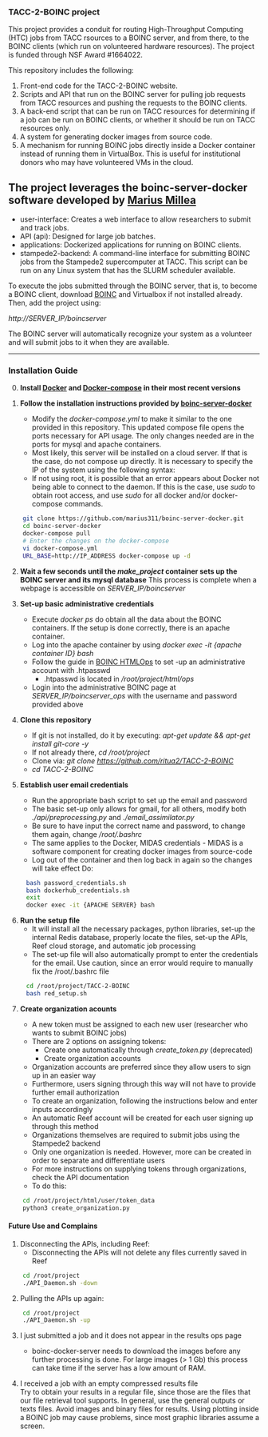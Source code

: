 ### TACC-2-BOINC project ###

This project provides a conduit for routing High-Throughput Computing (HTC) jobs from TACC rsources to a BOINC server, and from there, to the BOINC clients (which run on volunteered hardware resources). The project is funded through NSF Award #1664022.

This repository includes the following:

1) Front-end code for the TACC-2-BOINC website.
2) Scripts and API that run on the BOINC server for pulling job requests from TACC resources and pushing the requests to the BOINC clients.
3) A back-end script that can be run on TACC resources for determining if a job can be run on BOINC clients, or whether it should be run on TACC resources only.
4) A system for generating docker images from source code.
5) A mechanism for running BOINC jobs directly inside a Docker container instead of running them in VirtualBox. This is useful for institutional donors who may have volunteered VMs in the cloud.


## The project leverages the boinc-server-docker software developed by [Marius Millea][1]

* user-interface: Creates a web interface to allow researchers to submit and track jobs. 
* API (api): Designed for large job batches.
* applications: Dockerized applications for running on BOINC clients.
* stampede2-backend: A command-line interface for submitting BOINC jobs from the Stampede2 supercomputer at TACC. This script can be run on any Linux system that has the SLURM scheduler available. 

To execute the jobs submitted through the BOINC server, that is, to become a BOINC client, download [BOINC][2] and Virtualbox if not installed already. Then, add the project using:  

*http://SERVER_IP/boincserver*  

The BOINC server will automatically recognize your system as a volunteer and will submit jobs to it when they are available.  

-------

### Installation Guide  

0. **Install [Docker][3] and [Docker-compose][4] in their most recent versions** 

1. **Follow the installation instructions provided by [boinc-server-docker][1]**
	* Modify the *docker-compose.yml* to make it similar to the one provided in this repository. This updated compose file opens the ports 
	necessary for API usage. The only changes needed are in the ports for mysql and apache containers.
	* Most likely, this server will be installed on a cloud server. If that is the case, do not compose up directly. It is necessary to specify
	the IP of the system using the following syntax:
	* If not using root, it is possible that an error appears about Docker not being able to connect to the daemon. If this is the case, use 
	*sudo* to obtain root access, and use *sudo* for all docker and/or docker-compose commands.
```bash
	git clone https://github.com/marius311/boinc-server-docker.git
	cd boinc-server-docker
	docker-compose pull
	# Enter the changes on the docker-compose
	vi docker-compose.yml
	URL_BASE=http://IP_ADDRESS docker-compose up -d
```
	

2. **Wait a few seconds until the *make_project* container sets up the BOINC server and its mysql database**
	This process is complete when a webpage is accessible on *SERVER_IP/boincserver*

3. **Set-up basic administrative credentials**  
	* Execute *docker ps* do obtain all the data about the BOINC containers. If the setup is done correctly, there is an apache container.
	* Log into the apache container by using *docker exec -it {apache container ID} bash*
	* Follow  the guide in [BOINC HTMLOps][5] to set -up an administrative account with .htpasswd
		* .htpasswd is located in */root/project/html/ops*
	* Login into the administrative BOINC page at *SERVER_IP/boincserver_ops* with the username and password provided above

4. **Clone this repository**
	* If git is not installed, do it by executing: *apt-get update && apt-get install git-core -y*
	* If not already there, *cd /root/project*
	* Clone via: *git clone https://github.com/ritua2/TACC-2-BOINC*
	* *cd TACC-2-BOINC*

5. **Establish user email credentials**
	* Run the appropriate bash script to set up the email and password
	* The basic set-up only allows for gmail, for all others, modify both *./api/preprocessing.py* and *./email_assimilator.py*
	* Be sure to have input the correct name and password, to change them again, change */root/.bashrc*
	* The same applies to the Docker, MIDAS credentials - MIDAS is a software component for creating docker images from source-code
	* Log out of the container and then log back in again so the changes will take effect
	Do:
```bash
	 bash password_credentials.sh
	 bash dockerhub_credentials.sh
	 exit
	 docker exec -it {APACHE SERVER} bash
```

6. **Run the setup file**  
	* It will install all the necessary packages, python libraries, set-up the internal Redis database, properly locate the files, set-up the APIs, Reef cloud storage, and automatic job processing
	* The set-up file will also automatically prompt to enter the credentials for the email. Use caution, since an error would require to manually fix the /root/.bashrc file
```bash
	 cd /root/project/TACC-2-BOINC
	 bash red_setup.sh
```


7. **Create organization acounts**  
	 
	* A new token must be assigned to each new user (researcher who wants to submit BOINC jobs)
	* There are 2 options on assigning tokens:
		* Create one automatically through *create_token.py* (deprecated)
		* Create organization accounts
	* Organization accounts are preferred since they allow users to sign up in an easier way
	* Furthermore, users signing through this way will not have to provide further email authorization
	* To create an organization, following the instructions below and enter inputs accordingly
	* An automatic Reef account will be created for each user signing up through this method
	* Organizations themselves are required to submit jobs using the Stampede2 backend
	* Only one organization is needed. However, more can be created in order to separate and differentiate users
	* For more instructions on supplying tokens through organizations, check the API documentation
	* To do this:
```bash
	cd /root/project/html/user/token_data
	python3 create_organization.py
```

[1]: https://github.com/marius311/boinc-server-docker
[2]: https://boinc.berkeley.edu/download.php
[3]: https://docs.docker.com/install/linux/docker-ce/ubuntu/
[4]: https://docs.docker.com/compose/install/
[5]: https://boinc.berkeley.edu/trac/wiki/HtmlOps


#### Future Use and Complains

1. Disconnecting the APIs, including Reef:
	* Disconnecting the APIs will not delete any files currently saved in Reef
```bash
	cd /root/project
	./API_Daemon.sh -down
```

2. Pulling the APIs up again:
```bash
	cd /root/project
	./API_Daemon.sh -up
```

3. I just submitted a job and it does not appear in the results ops page
	* boinc-docker-server needs to download the images before any further processing is done. For large images (> 1 Gb) this process can take time if the server has a low amount of RAM.

4. I received a job with an empty compressed results file  
Try to obtain your results in a regular file, since those are the files that our file retrieval tool supports. In general, use the general outputs
or texts files. Avoid images and binary files for results. Using plotting inside a BOINC job may cause problems, since most graphic libraries 
assume a screen.  
